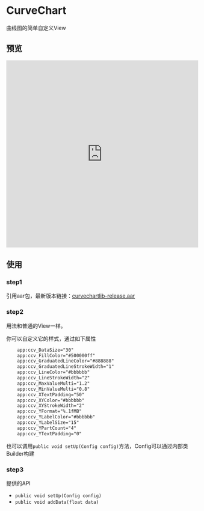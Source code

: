 # CurveChart

曲线图的简单自定义View

## 预览

<iframe height=498 width=510 src='http://player.youku.com/embed/XMTc0NTEzNDI2NA==' frameborder=0 'allowfullscreen'></iframe>

## 使用

### step1

引用aar包，最新版本链接：[curvechartlib-release.aar](https://github.com/Kyson/CurveChart/blob/master/ART/curvechartlib-release.aar)

### step2

用法和普通的View一样。

你可以自定义它的样式，通过如下属性

```xml
	app:ccv_DataSize="30"
    app:ccv_FillColor="#500000ff"
    app:ccv_GraduatedLineColor="#888888"
    app:ccv_GraduatedLineStrokeWidth="1"
    app:ccv_LineColor="#bbbbbb"
    app:ccv_LineStrokeWidth="2"
    app:ccv_MaxValueMulti="1.2"
    app:ccv_MinValueMulti="0.8"
    app:ccv_XTextPadding="50"
    app:ccv_XYColor="#bbbbbb"
    app:ccv_XYStrokeWidth="2"
    app:ccv_YFormat="%.1fMB"
    app:ccv_YLabelColor="#bbbbbb"
    app:ccv_YLabelSize="15"
    app:ccv_YPartCount="4"
    app:ccv_YTextPadding="0"
```

也可以调用`public void setUp(Config config)`方法，Config可以通过内部类Builder构建

### step3

提供的API

- `public void setUp(Config config)`
- `public void addData(float data)`